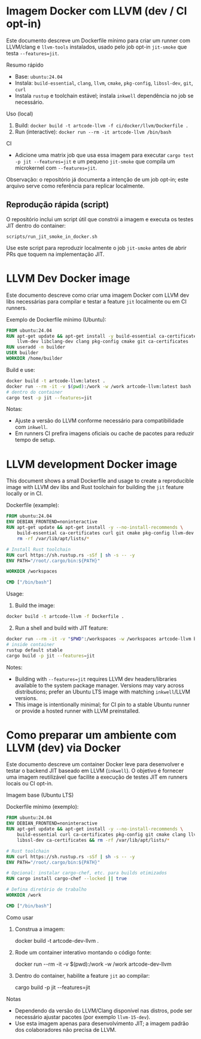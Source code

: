 # Imagem Docker com LLVM (dev / CI opt-in)

Este documento descreve um Dockerfile mínimo para criar um runner com LLVM/clang e `llvm-tools` instalados, usado pelo job opt-in `jit-smoke` que testa `--features=jit`.

Resumo rápido
- Base: `ubuntu:24.04`
- Instala: `build-essential`, `clang`, `llvm`, `cmake`, `pkg-config`, `libssl-dev`, `git`, `curl`
- Instala `rustup` e toolchain estável; instala `inkwell` dependência no job se necessário.

Uso (local)

1. Build: `docker build -t artcode-llvm -f ci/docker/llvm/Dockerfile .`
2. Run (interactive): `docker run --rm -it artcode-llvm /bin/bash`

CI
- Adicione uma matrix job que usa essa imagem para executar `cargo test -p jit --features=jit` e um pequeno `jit-smoke` que compila um microkernel com `--features=jit`.

Observação: o repositório já documenta a intenção de um job opt-in; este arquivo serve como referência para replicar localmente.

Reprodução rápida (script)
---------------------------------
O repositório inclui um script útil que constrói a imagem e executa os testes JIT dentro do container:

    scripts/run_jit_smoke_in_docker.sh

Use este script para reproduzir localmente o job `jit-smoke` antes de abrir PRs que toquem na implementação JIT.
# LLVM Dev Docker image

Este documento descreve como criar uma imagem Docker com LLVM dev libs necessárias
para compilar e testar a feature `jit` localmente ou em CI runners.

Exemplo de Dockerfile mínimo (Ubuntu):

```dockerfile
FROM ubuntu:24.04
RUN apt-get update && apt-get install -y build-essential ca-certificates curl \
    llvm-dev libclang-dev clang pkg-config cmake git ca-certificates
RUN useradd -m builder
USER builder
WORKDIR /home/builder
```

Build e use:

```bash
docker build -t artcode-llvm:latest .
docker run --rm -it -v $(pwd):/work -w /work artcode-llvm:latest bash
# dentro do container
cargo test -p jit --features=jit
```

Notas:
- Ajuste a versão do LLVM conforme necessário para compatibilidade com `inkwell`.
- Em runners CI prefira imagens oficiais ou cache de pacotes para reduzir tempo de setup.
# LLVM development Docker image

This document shows a small Dockerfile and usage to create a reproducible image with LLVM dev libs and Rust toolchain for building the `jit` feature locally or in CI.

Dockerfile (example):

```dockerfile
FROM ubuntu:24.04
ENV DEBIAN_FRONTEND=noninteractive
RUN apt-get update && apt-get install -y --no-install-recommends \
    build-essential ca-certificates curl git cmake pkg-config llvm-dev clang && \
    rm -rf /var/lib/apt/lists/*

# Install Rust toolchain
RUN curl https://sh.rustup.rs -sSf | sh -s -- -y
ENV PATH="/root/.cargo/bin:${PATH}"

WORKDIR /workspaces

CMD ["/bin/bash"]
```

Usage:

1. Build the image:

```sh
docker build -t artcode-llvm -f Dockerfile .
```

2. Run a shell and build with JIT feature:

```sh
docker run --rm -it -v "$PWD":/workspaces -w /workspaces artcode-llvm bash
# inside container
rustup default stable
cargo build -p jit --features=jit
```

Notes:
- Building with `--features=jit` requires LLVM dev headers/libraries available to the system package manager. Versions may vary across distributions; prefer an Ubuntu LTS image with matching `inkwell`/LLVM versions.
- This image is intentionally minimal; for CI pin to a stable Ubuntu runner or provide a hosted runner with LLVM preinstalled.
# Como preparar um ambiente com LLVM (dev) via Docker

Este documento descreve um container Docker leve para desenvolver e testar o backend JIT baseado em LLVM (`inkwell`). O objetivo é fornecer uma imagem reutilizável que facilite a execução de testes JIT em runners locais ou CI opt-in.

Imagem base (Ubuntu LTS)

Dockerfile mínimo (exemplo):

```dockerfile
FROM ubuntu:24.04
ENV DEBIAN_FRONTEND=noninteractive
RUN apt-get update && apt-get install -y --no-install-recommends \
    build-essential curl ca-certificates pkg-config git cmake clang llvm-dev libclang-dev \
    libssl-dev ca-certificates && rm -rf /var/lib/apt/lists/*

# Rust toolchain
RUN curl https://sh.rustup.rs -sSf | sh -s -- -y
ENV PATH="/root/.cargo/bin:${PATH}"

# Opcional: instalar cargo-chef, etc. para builds otimizados
RUN cargo install cargo-chef --locked || true

# Defina diretório de trabalho
WORKDIR /work

CMD ["/bin/bash"]
```

Como usar

1. Construa a imagem:

   docker build -t artcode-dev-llvm .

2. Rode um container interativo montando o código fonte:

   docker run --rm -it -v $(pwd):/work -w /work artcode-dev-llvm

3. Dentro do container, habilite a feature `jit` ao compilar:

   cargo build -p jit --features=jit

Notas
- Dependendo da versão do LLVM/Clang disponível nas distros, pode ser necessário ajustar pacotes (por exemplo `llvm-15-dev`).
- Use esta imagem apenas para desenvolvimento JIT; a imagem padrão dos colaboradores não precisa de LLVM.
